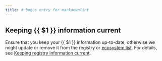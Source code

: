 ```yaml
---
title: # bogus entry for markdownlint
---
```


## Keeping {{ $1 }} information current

Ensure that you keep your {{ $1 }} information up-to-date, otherwise we might
update or remove it from the registry or [ecosystem list]. For details, see
[Keeping registry information current](../registry/updating/).

[ecosystem list]:
  https://github.com/open-telemetry/opentelemetry.io/tree/main/data/ecosystem
